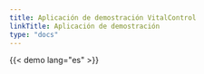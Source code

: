 ```yaml
---
title: Aplicación de demostración VitalControl
linkTitle: Aplicación de demostración
type: "docs"
---
```

{{< demo lang="es" >}}
